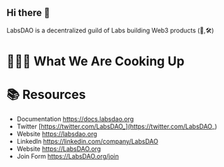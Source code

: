 ## Hi there 👋

LabsDAO is a decentralized guild of Labs building Web3 products (🧪,🛠️)

# 👨🏽‍🍳 What We Are Cooking Up

# 📚 Resources
- Documentation https://docs.labsdao.org
- Twitter [https://twitter.com/LabsDAO_](https://twitter.com/LabsDAO_)
- Website https://labsdao.org
- LinkedIn https://linkedin.com/company/LabsDAO
- Website https://LabsDAO.org
- Join Form https://LabsDAO.org/join

